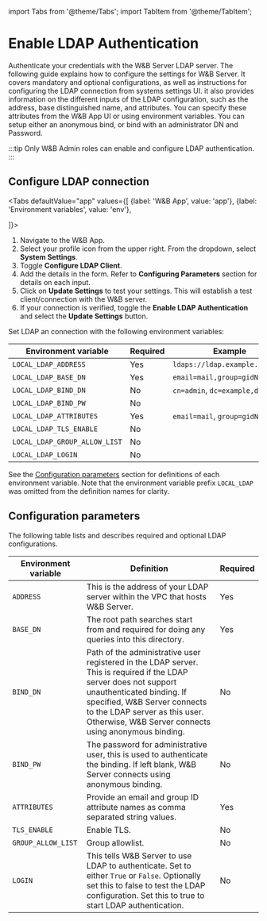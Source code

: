 import Tabs from '@theme/Tabs';
import TabItem from '@theme/TabItem';

# Enable LDAP Authentication

Authenticate your credentials with the W&B Server LDAP server. The following guide explains how to configure the settings for W&B Server. It covers mandatory and optional configurations, as well as instructions for configuring the LDAP connection from systems settings UI. it also provides information on the different inputs of the LDAP configuration, such as the address, base distinguished name, and attributes. You can specify these attributes from the W&B App UI or using environment variables. You can setup either an anonymous bind, or bind with an administrator DN and Password. 

<!-- :::tip
As a W&B Team Admin you can setup either an anonymous bind, or bind with an administrator DN and Password. 
::: -->

:::tip
Only W&B Admin roles can enable and configure LDAP authentication.
:::

## Configure LDAP connection

<Tabs
  defaultValue="app"
  values={[
    {label: 'W&B App', value: 'app'},
    {label: 'Environment variables', value: 'env'},
    
  ]}>
  <TabItem value="app">

1. Navigate to the W&B App. 
2. Select your profile icon from the upper right. From the dropdown, select **System Settings**. 
3. Toggle **Configure LDAP Client**.
4. Add the details in the form. Refer to **Configuring Parameters** section for details on each input.
5. Click on **Update Settings** to test your settings. This will establish a test client/connection with the W&B server.
6. If your connection is verified, toggle the **Enable LDAP Authentication** and select the **Update Settings** button.

<!-- Why is step # 6 necessary? -->

  </TabItem>
  <TabItem value="env">

Set LDAP an connection with the following environment variables:

|Environment variable| Required | Example |
|-----|-----|-----|
|`LOCAL_LDAP_ADDRESS`|  Yes |`ldaps://ldap.example.com:636`|
|`LOCAL_LDAP_BASE_DN`| Yes | `email=mail,group=gidNumber` |
|`LOCAL_LDAP_BIND_DN`| No | `cn=admin`, `dc=example,dc=org`|
|`LOCAL_LDAP_BIND_PW`| No | |
|`LOCAL_LDAP_ATTRIBUTES`| Yes |`email=mail`, `group=gidNumber`|
|`LOCAL_LDAP_TLS_ENABLE`|No | |
|`LOCAL_LDAP_GROUP_ALLOW_LIST`| No | |
|`LOCAL_LDAP_LOGIN`| No |  |

See the [Configuration parameters](#configuration-parameters) section for definitions of each environment variable. Note that the environment variable prefix `LOCAL_LDAP` was omitted from the definition names for clarity.

  </TabItem>
</Tabs>


## Configuration parameters

<!-- |Environment variable|Definition| Required | Example |
|-----|-----|-----|-----|
|`LOCAL_LDAP_ADDRESS`| This is the address of your LDAP server within the VPC that hosts W&B Server.| Yes |`ldaps://ldap.example.com:636`|
|`LOCAL_LDAP_BASE_DN`|The root path searches start from and required for doing any queries into this directory.| Yes | |
|`LOCAL_LDAP_BIND_DN`|Path of the administrative user registered in the LDAP server. This is required if the LDAP server does not support unauthenticated binding. If specified, W&B Server connects to the LDAP server as this user. Otherwise, W&B Server connects using anonymous binding.| No | `cn=admin`, `dc=example,dc=org`|
|`LOCAL_LDAP_BIND_PW`|The password for administrative user, this is used to authenticate the binding. If left blank, W&B Server connects using anonymous binding.| No | |
|`LOCAL_LDAP_ATTRIBUTES`|Provide an email and group ID attribute names as comma separated string values. |Yes |`email=mail`, `group=gidNumber`|
|`LOCAL_LDAP_TLS_ENABLE`|Enable TLS.|No | |
|`LOCAL_LDAP_GROUP_ALLOW_LIST`|Group allowlist.| | |
|`LOCAL_LDAP_LOGIN`|This tells W&B Server to use LDAP to authenticate. Set to either `True` or `False`. Optionally set this to false to test the LDAP configuration. Set this to true to start LDAP authentication.| No |  | -->

The following table lists and describes required and optional LDAP configurations. 

|Environment variable|Definition| Required | 
|-----|-----|-----|
|`ADDRESS`| This is the address of your LDAP server within the VPC that hosts W&B Server.| Yes |
|`BASE_DN`|The root path searches start from and required for doing any queries into this directory.| Yes |
|`BIND_DN`|Path of the administrative user registered in the LDAP server. This is required if the LDAP server does not support unauthenticated binding. If specified, W&B Server connects to the LDAP server as this user. Otherwise, W&B Server connects using anonymous binding.| No | 
|`BIND_PW`|The password for administrative user, this is used to authenticate the binding. If left blank, W&B Server connects using anonymous binding.| No | |
|`ATTRIBUTES`|Provide an email and group ID attribute names as comma separated string values. |Yes |
|`TLS_ENABLE`|Enable TLS.|No  |
|`GROUP_ALLOW_LIST`|Group allowlist.| No|
|`LOGIN`|This tells W&B Server to use LDAP to authenticate. Set to either `True` or `False`. Optionally set this to false to test the LDAP configuration. Set this to true to start LDAP authentication.| No  |